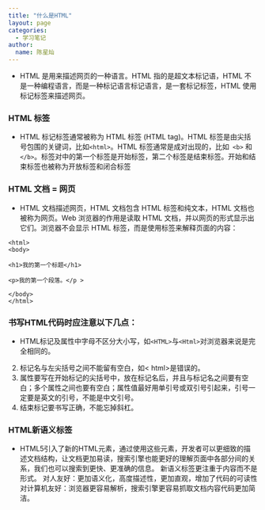 ```yaml
---
title: "什么是HTML"
layout: page
categories: 
  - 学习笔记
author: 
  name: 陈星灿
---
```

* HTML 是用来描述网页的一种语言。HTML 指的是超文本标记语，HTML 不是一种编程语言，而是一种标记语言标记语言，是一套标记标签，HTML 使用标记标签来描述网页。
### HTML 标签

* HTML 标记标签通常被称为 HTML 标签 (HTML tag)。HTML 标签是由尖括号包围的关键词，比如`<html>`。HTML 标签通常是成对出现的，比如` <b>` 和 `</b>`。标签对中的第一个标签是开始标签，第二个标签是结束标签。开始和结束标签也被称为开放标签和闭合标签
### HTML 文档 = 网页
* HTML 文档描述网页，HTML 文档包含 HTML 标签和纯文本，HTML 文档也被称为网页。Web 浏览器的作用是读取 HTML 文档，并以网页的形式显示出它们。浏览器不会显示 HTML 标签，而是使用标签来解释页面的内容：
```
<html>
<body>

<h1>我的第一个标题</h1>

<p>我的第一个段落。</p >

</body>
</html>
```
### 书写HTML代码时应注意以下几点：
*  HTML标记及属性中字母不区分大小写，如`<HTML>`与`<Html>`对浏览器来说是完全相同的。
2) 标记名与左尖括号之间不能留有空白，如<  html>是错误的。
3) 属性要写在开始标记的尖括号中，放在标记名后，并且与标记名之间要有空白；多个属性之间也要有空白；属性值最好用单引号或双引号引起来，引号一定要是英文的引号，不能是中文引号。
4) 结束标记要书写正确，不能忘掉斜杠。

### HTML新语义标签
* HTML5引入了新的HTML元素，通过使用这些元素，开发者可以更细致的描述文档结构，让文档更加易读，搜索引擎也能更好的理解页面中各部分间的关系，我们也可以搜索到更快、更准确的信息。
新语义标签更注重于内容而不是形式。
对人友好：更加语义化，高度描述性，更加直观，增加了代码的可读性
对计算机友好：浏览器更容易解析，搜索引擎更容易抓取文档内容代码更加简洁。